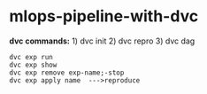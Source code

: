 # mlops-pipeline-with-dvc
**dvc commands:**
    1) dvc init
    2) dvc repro
    3) dvc dag

    dvc exp run
    dvc exp show
    dvc exp remove exp-name;-stop
    dvc exp apply name  --->reproduce
